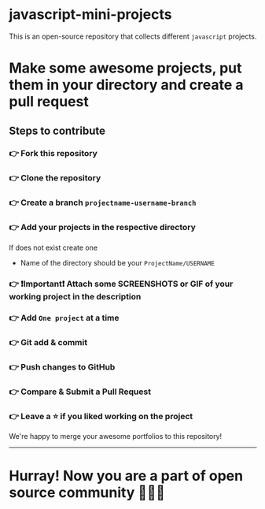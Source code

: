 # javascript-mini-projects

This is an open-source repository that collects different `javascript` projects.

# Make some awesome projects, put them in your directory and create a pull request

## Steps to contribute

### 👉 Fork this repository

### 👉 Clone the repository

### 👉 Create a branch `projectname-username-branch`

### 👉 Add your projects in the respective directory

If does not exist create one

- Name of the directory should be your `ProjectName/USERNAME`

### 👉 **❗Important❗** Attach some SCREENSHOTS or GIF of your working project in the description

### 👉 Add `One project` at a time

### 👉 Git add & commit

### 👉 Push changes to GitHub

### 👉 Compare & Submit a Pull Request

### 👉 Leave a ⭐ if you liked working on the project

We're happy to merge your awesome portfolios to this repository!

---

# Hurray! Now you are a part of open source community 🚀🚀🚀
